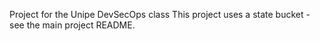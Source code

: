 Project for the Unipe DevSecOps class
This project uses a state bucket - see the main project README.
